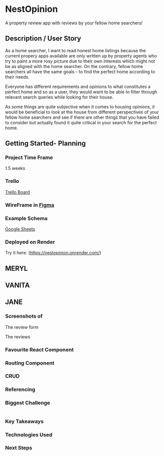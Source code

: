 # NestOpinion
A property review app with reviews by your fellow home searchers!

## Description / User Story
As a home searcher, I want to read honest home listings because the current propery apps available are only written up by property agents who try to paint a more rosy picture due to their own interests which might not be as aligned with the home searcher. On the contrary, fellow home searchers all have the same goals - to find the perfect home according to their needs.

Everyone has different requirements and opinions to what constitutes a perfect home and so as a user, they would want to be able to filter through relevant search queries while looking for their house.

As some things are quite subjective when it comes to housing opinions, it would be beneficial to look at the house from different perspectives of your fellow home searchers and see if there are other things that you have failed to consider but actually found it quite critical in your search for the perfect home.

## Getting Started- Planning

### Project Time Frame
1.5 weeks

### Trello
[Trello Board](https://trello.com/b/nMGA0Eyq/ga-sei-project-3)

### WireFrame in [Figma](https://www.figma.com/board/tnVfWKHcX4gzCulPPkbyaR/Project-3?node-id=0%3A1&t=IE89gLKHWpSDTkl7-1) 

### Example Schema
[Google Sheets](https://docs.google.com/spreadsheets/d/1En5AYS5Jb8o0fZvBJPKw_9DJl8ueUhnMdwmN__04wTc/edit?usp=sharing)

### Deployed on Render
Try it here: (https://nestopinion.onrender.com/)

## MERYL

## VANITA

## JANE

### Screenshots of
The review form

The reviews

### Favourite React Component


### Routing Component

### CRUD

### Referencing

### Biggest Challenge


<img src=""/>

### Key Takeaways



### Technologies Used

### Next Steps

